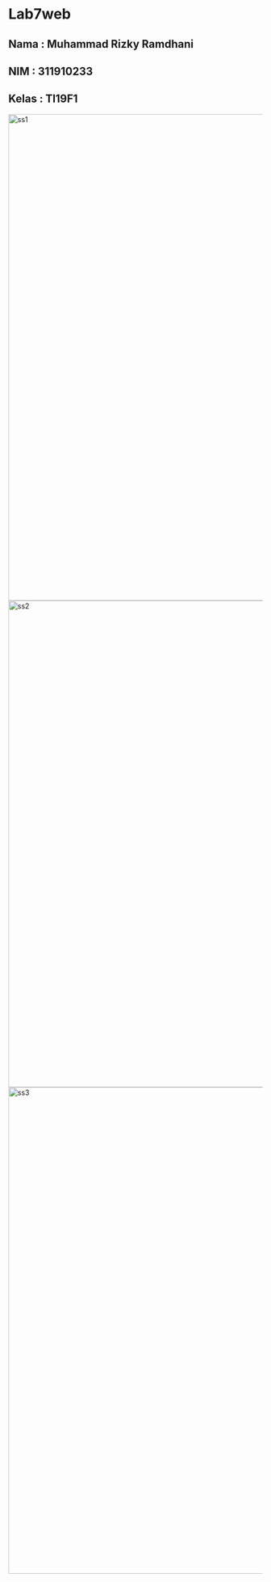 # Lab7web
## Nama : Muhammad Rizky Ramdhani
## NIM : 311910233
## Kelas : TI19F1
<img width="962" alt="ss1" src="https://user-images.githubusercontent.com/81758035/118300982-bc667b80-b50c-11eb-9b51-2ecaac0296cf.png">
<img width="962" alt="ss2" src="https://user-images.githubusercontent.com/81758035/118300985-bf616c00-b50c-11eb-9394-2d13671e9cc4.png">
<img width="962" alt="ss3" src="https://user-images.githubusercontent.com/81758035/118300987-c0929900-b50c-11eb-907e-73849190f7e2.png">
